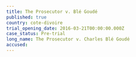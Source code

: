 ```yaml
---
title: The Prosecutor v. Blé Goudé
published: true
country: cote-divoire
trial_opening_date: 2016-03-21T00:00:00.000Z
case_status: Pre-trial
long_name: The Prosecutor v. Charles Blé Goudé
accused:
---
```



